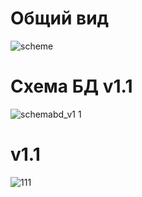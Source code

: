 # Общий вид
![scheme](https://cloud.githubusercontent.com/assets/12098829/12210074/901a6986-b668-11e5-8cb3-ef66ce598c8d.PNG)

# Схема БД v1.1
![schemabd_v1 1](https://cloud.githubusercontent.com/assets/12098829/12210278/c6e797a8-b669-11e5-839d-e418d68d711c.PNG)

# v1.1
![111](https://cloud.githubusercontent.com/assets/12098829/12252512/07d3925e-b8e9-11e5-994f-18cc99f61949.png)

